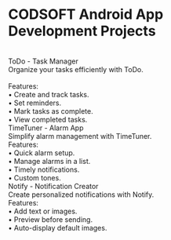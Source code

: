 # CODSOFT Android App Development Projects
<br>
ToDo - Task Manager
<br>
Organize your tasks efficiently with ToDo.<br>
<br>
Features:
<br>	•	Create and track tasks.
<br>	•	Set reminders.
<br>	•	Mark tasks as complete.
<br>	•	View completed tasks.
<br>
TimeTuner - Alarm App
<br>
Simplify alarm management with TimeTuner.<br>
Features:
<br>	•	Quick alarm setup.
<br>	•	Manage alarms in a list.
<br>	•	Timely notifications.
<br>	•	Custom tones.
<br>
Notify - Notification Creator
<br>
Create personalized notifications with Notify.<br>
Features:
<br>	•	Add text or images.
<br>	•	Preview before sending.
<br>	•	Auto-display default images.
